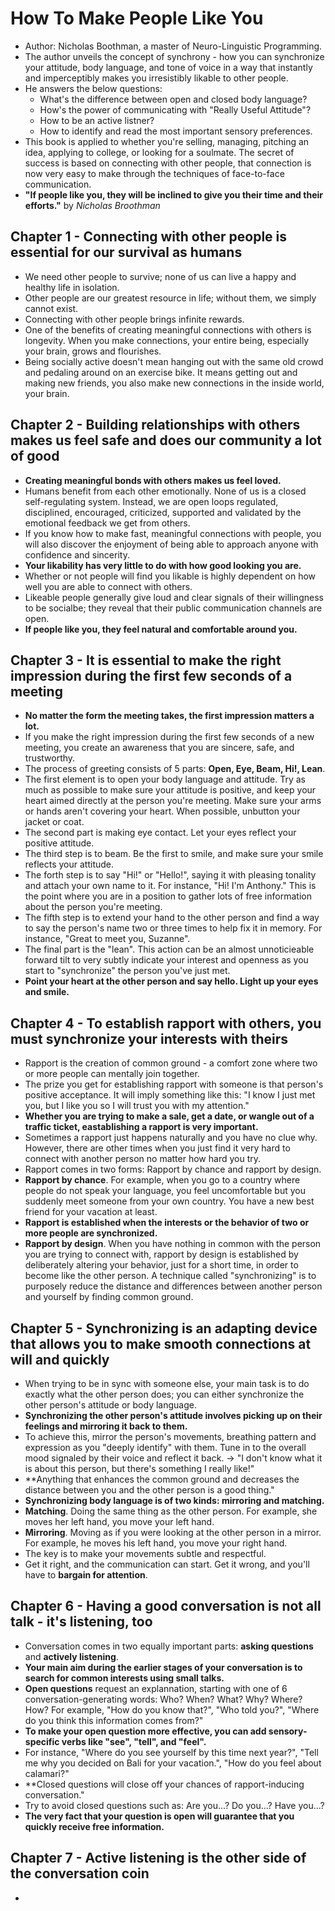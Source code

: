 # How To Make People Like You
- Author: Nicholas Boothman, a master of Neuro-Linguistic Programming.
- The author unveils the concept of synchrony - how you can synchronize your attitude, body language, and tone of voice in a way that instantly and imperceptibly makes you irresistibly likable to other people. 
- He answers the below questions:
  + What's the difference between open and closed body language?
  + How's the power of communicating with "Really Useful Attitude"?
  + How to be an active listner?
  + How to identify and read the most important sensory preferences.
- This book is applied to whether you're selling, managing, pitching an idea, applying to college, or looking for a soulmate. The secret of success is based on connecting with other people, that connection is now very easy to make through the techniques of face-to-face communication.
- **"If people like you, they will be inclined to give you their time and their efforts."** by _Nicholas Broothman_

## Chapter 1 - Connecting with other people is essential for our survival as humans
- We need other people to survive; none of us can live a happy and healthy life in isolation.
- Other people are our greatest resource in life; without them, we simply cannot exist.
- Connecting with other people brings infinite rewards.
- One of the benefits of creating meaningful connections with others is longevity. When you make connections, your entire being, especially your brain, grows and flourishes.
- Being socially active doesn't mean hanging out with the same old crowd and pedaling around on an exercise bike. It means getting out and making new friends, you also make new connections in the inside world, your brain.

## Chapter 2 - Building relationships with others makes us feel safe and does our community a lot of good
- **Creating meaningful bonds with others makes us feel loved.**
- Humans benefit from each other emotionally. None of us is a closed self-regulating system. Instead, we are open loops regulated, disciplined, encouraged, criticized, supported and validated by the emotional feedback we get from others.
- If you know how to make fast, meaningful connections with people, you will also discover the enjoyment of being able to approach anyone with confidence and sincerity.
- **Your likability has very little to do with how good looking you are.**
- Whether or not people will find you likable is highly dependent on how well you are able to connect with others.
- Likeable people generally give loud and clear signals of their willingness to be socialbe; they reveal that their public communication channels are open.
- **If people like you, they feel natural and comfortable around you.**

## Chapter 3 - It is essential to make the right impression during the first few seconds of a meeting
- **No matter the form the meeting takes, the first impression matters a lot.**
- If you make the right impression during the first few seconds of a new meeting, you create an awareness that you are sincere, safe, and trustworthy.
- The process of greeting consists of 5 parts: **Open, Eye, Beam, Hi!, Lean**.
- The first element is to open your body language and attitude. Try as much as possible to make sure your attitude is positive, and keep your heart aimed directly at the person you're meeting. Make sure your arms or hands aren't covering your heart. When possible, unbutton your jacket or coat.
- The second part is making eye contact. Let your eyes reflect your positive attitude.
- The third step is to beam. Be the first to smile, and make sure your smile reflects your attitude.
- The forth step is to say "Hi!" or "Hello!", saying it with pleasing tonality and attach your own name to it. For instance, "Hi! I'm Anthony." This is the point where you are in a position to gather lots of free information about the person you're meeting.
- The fifth step is to extend your hand to the other person and find a way to say the person's name two or three times to help fix it in memory. For instance, "Great to meet you, Suzanne".
- The final part is the "lean". This action can be an almost unnoticieable forward tilt to very subtly indicate your interest and openness as you start to "synchronize" the person you've just met.
- **Point your heart at the other person and say hello. Light up your eyes and smile.**

## Chapter 4 - To establish rapport with others, you must synchronize your interests with theirs
- Rapport is the creation of common ground - a comfort zone where two or more people can mentally join together.
- The prize you get for establishing rapport with someone is that person's positive acceptance. It will imply something like this: "I know I just met you, but I like you so I will trust you with my attention."
- **Whether you are trying to make a sale, get a date, or wangle out of a traffic ticket, eastablishing a rapport is very important.**
- Sometimes a rapport just happens naturally and you have no clue why. However, there are other times when you just find it very hard to connect with another person no matter how hard you try.
- Rapport comes in two forms: Rapport by chance and rapport by design.
- **Rapport by chance**. For example, when you go to a country where people do not speak your language, you feel uncomfortable but you suddenly meet someone from your own country. You have a new best friend for your vacation at least.
- **Rapport is established when the interests or the behavior of two or more people are synchronized.**
- **Rapport by design**. When you have nothing in common with the person you are trying to connect with, rapport by design is established by deliberately altering your behavior, just for a short time, in order to become like the other person. A technique called "synchronizing" is to purposely reduce the distance and differences between another person and yourself by finding common ground.

## Chapter 5 - Synchronizing is an adapting device that allows you to make smooth connections at will and quickly
- When trying to be in sync with someone else, your main task is to do exactly what the other person does; you can either synchronize the other person's attitude or body language.
- **Synchronizing the other person's attitude involves picking up on their feelings and mirroring it back to them.**
- To achieve this, mirror the person's movements, breathing pattern and expression as you "deeply identify" with them. Tune in to the overall mood signaled by their voice and reflect it back. -> "I don't know what it is about this person, but there's something I really like!"
- **Anything that enhances the common ground and decreases the distance between you and the other person is a good thing."
- **Synchronizing body language is of two kinds: mirroring and matching.**
- **Matching**. Doing the same thing as the other person. For example, she moves her left hand, you move your left hand.
- **Mirroring**. Moving as if you were looking at the other person in a mirror. For example, he moves his left hand, you move your right hand.
- The key is to make your movements subtle and respectful.
- Get it right, and the communication can start. Get it wrong, and you'll have to **bargain for attention**.

## Chapter 6 - Having a good conversation is not all talk - it's listening, too
- Conversation comes in two equally important parts: **asking questions** and **actively listening**.
- **Your main aim during the earlier stages of your conversation is to search for common interests using small talks.**
- **Open questions** request an explannation, starting with one of 6 conversation-generating words: Who? When? What? Why? Where? How? For example, "How do you know that?", "Who told you?", "Where do you think this information comes from?"
- **To make your open question more effective, you can add sensory-specific verbs like "see", "tell", and "feel".**
- For instance, "Where do you see yourself by this time next year?", "Tell me why you decided on Bali for your vacation.", "How do you feel about calamari?"
- **Closed questions will close off your chances of rapport-inducing conversation."
- Try to avoid closed questions such as: Are you...? Do you...? Have you...?
- **The very fact that your question is open will guarantee that you quickly receive free information.**

## Chapter 7 - Active listening is the other side of the conversation coin
- 

